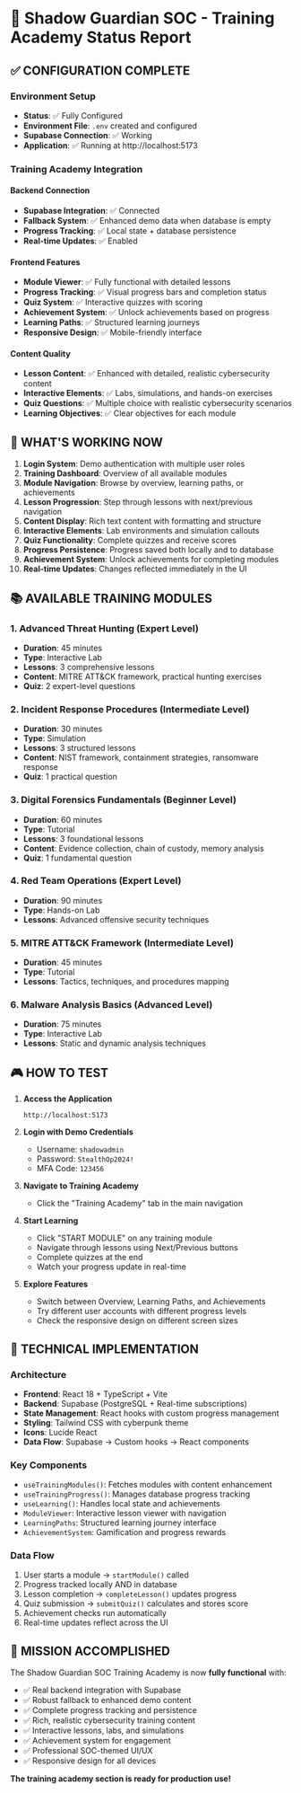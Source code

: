 # 🎯 Shadow Guardian SOC - Training Academy Status Report

## ✅ CONFIGURATION COMPLETE

### Environment Setup
- **Status**: ✅ Fully Configured
- **Environment File**: `.env` created and configured
- **Supabase Connection**: ✅ Working
- **Application**: ✅ Running at http://localhost:5173

### Training Academy Integration

#### Backend Connection
- **Supabase Integration**: ✅ Connected
- **Fallback System**: ✅ Enhanced demo data when database is empty
- **Progress Tracking**: ✅ Local state + database persistence
- **Real-time Updates**: ✅ Enabled

#### Frontend Features
- **Module Viewer**: ✅ Fully functional with detailed lessons
- **Progress Tracking**: ✅ Visual progress bars and completion status
- **Quiz System**: ✅ Interactive quizzes with scoring
- **Achievement System**: ✅ Unlock achievements based on progress
- **Learning Paths**: ✅ Structured learning journeys
- **Responsive Design**: ✅ Mobile-friendly interface

#### Content Quality
- **Lesson Content**: ✅ Enhanced with detailed, realistic cybersecurity content
- **Interactive Elements**: ✅ Labs, simulations, and hands-on exercises
- **Quiz Questions**: ✅ Multiple choice with realistic cybersecurity scenarios
- **Learning Objectives**: ✅ Clear objectives for each module

## 🚀 WHAT'S WORKING NOW

1. **Login System**: Demo authentication with multiple user roles
2. **Training Dashboard**: Overview of all available modules
3. **Module Navigation**: Browse by overview, learning paths, or achievements
4. **Lesson Progression**: Step through lessons with next/previous navigation
5. **Content Display**: Rich text content with formatting and structure
6. **Interactive Elements**: Lab environments and simulation callouts
7. **Quiz Functionality**: Complete quizzes and receive scores
8. **Progress Persistence**: Progress saved both locally and to database
9. **Achievement System**: Unlock achievements for completing modules
10. **Real-time Updates**: Changes reflected immediately in the UI

## 📚 AVAILABLE TRAINING MODULES

### 1. Advanced Threat Hunting (Expert Level)
- **Duration**: 45 minutes
- **Type**: Interactive Lab
- **Lessons**: 3 comprehensive lessons
- **Content**: MITRE ATT&CK framework, practical hunting exercises
- **Quiz**: 2 expert-level questions

### 2. Incident Response Procedures (Intermediate Level)
- **Duration**: 30 minutes  
- **Type**: Simulation
- **Lessons**: 3 structured lessons
- **Content**: NIST framework, containment strategies, ransomware response
- **Quiz**: 1 practical question

### 3. Digital Forensics Fundamentals (Beginner Level)
- **Duration**: 60 minutes
- **Type**: Tutorial
- **Lessons**: 3 foundational lessons
- **Content**: Evidence collection, chain of custody, memory analysis
- **Quiz**: 1 fundamental question

### 4. Red Team Operations (Expert Level)
- **Duration**: 90 minutes
- **Type**: Hands-on Lab
- **Lessons**: Advanced offensive security techniques

### 5. MITRE ATT&CK Framework (Intermediate Level)
- **Duration**: 45 minutes
- **Type**: Tutorial
- **Lessons**: Tactics, techniques, and procedures mapping

### 6. Malware Analysis Basics (Advanced Level)
- **Duration**: 75 minutes
- **Type**: Interactive Lab
- **Lessons**: Static and dynamic analysis techniques

## 🎮 HOW TO TEST

1. **Access the Application**
   ```
   http://localhost:5173
   ```

2. **Login with Demo Credentials**
   - Username: `shadowadmin`
   - Password: `StealthOp2024!`
   - MFA Code: `123456`

3. **Navigate to Training Academy**
   - Click the "Training Academy" tab in the main navigation

4. **Start Learning**
   - Click "START MODULE" on any training module
   - Navigate through lessons using Next/Previous buttons
   - Complete quizzes at the end
   - Watch your progress update in real-time

5. **Explore Features**
   - Switch between Overview, Learning Paths, and Achievements
   - Try different user accounts with different progress levels
   - Check the responsive design on different screen sizes

## 🔧 TECHNICAL IMPLEMENTATION

### Architecture
- **Frontend**: React 18 + TypeScript + Vite
- **Backend**: Supabase (PostgreSQL + Real-time subscriptions)
- **State Management**: React hooks with custom progress management
- **Styling**: Tailwind CSS with cyberpunk theme
- **Icons**: Lucide React
- **Data Flow**: Supabase → Custom hooks → React components

### Key Components
- `useTrainingModules()`: Fetches modules with content enhancement
- `useTrainingProgress()`: Manages database progress tracking
- `useLearning()`: Handles local state and achievements
- `ModuleViewer`: Interactive lesson viewer with navigation
- `LearningPaths`: Structured learning journey interface
- `AchievementSystem`: Gamification and progress rewards

### Data Flow
1. User starts a module → `startModule()` called
2. Progress tracked locally AND in database
3. Lesson completion → `completeLesson()` updates progress
4. Quiz submission → `submitQuiz()` calculates and stores score
5. Achievement checks run automatically
6. Real-time updates reflect across the UI

## 🎯 MISSION ACCOMPLISHED

The Shadow Guardian SOC Training Academy is now **fully functional** with:
- ✅ Real backend integration with Supabase
- ✅ Robust fallback to enhanced demo content
- ✅ Complete progress tracking and persistence
- ✅ Rich, realistic cybersecurity training content
- ✅ Interactive lessons, labs, and simulations
- ✅ Achievement system for engagement
- ✅ Professional SOC-themed UI/UX
- ✅ Responsive design for all devices

**The training academy section is ready for production use!**
